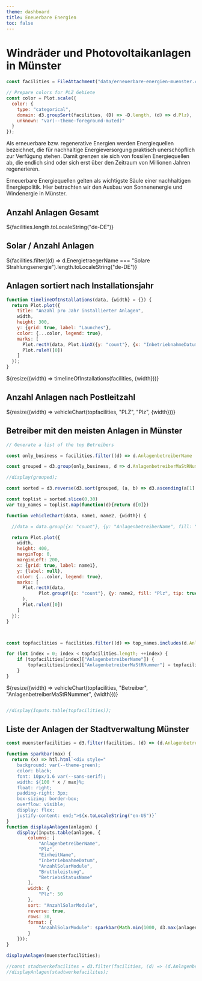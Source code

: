 ```yaml
---
theme: dashboard
title: Eneuerbare Energien
toc: false
---
```


# Windräder und Photovoltaikanlagen in Münster

<!-- Load and transform the data -->

```js
const facilities = FileAttachment("data/erneuerbare-energien-muenster.csv").csv({typed: true});
```


<!--
Columns of the CSV files
========================

facilities =
"Id";"AnlagenbetreiberId";"AnlagenbetreiberMaStRNummer";"AnlagenbetreiberName";"BetriebsStatusId";"BetriebsStatusName";"DatumLetzteAktualisierung";"EinheitMeldeDatum";"EinheitName";"InbetriebnahmeDatum";"MaStRNummer";"PersonenArtId";"Typ";"Ort";"Plz";"AnzahlSolarModule";"Bruttoleistung";"EnergietraegerName";"Flurstueck";"IsAnonymisiert";"IsPilotwindanlage";"LokationId";"Nettonennleistung"
9113162;5821904;"ABR948361155505";"(natürliche Person)";35;"In Betrieb";"2024-11-19";"2024-11-19";"Balkonkraftwerk";"2024-11-01";"SEE952076174508";518;1;"Münster";"48163";2;0.8;"Solare Strahlungsenergie";"";True;"";8342795;0.8

launches =
date,state,stateId,family
1957-10-04,Soviet Union,SU,R-7
 -->

```js
// Prepare colors for PLZ Gebiete
const color = Plot.scale({
  color: {
    type: "categorical",
    domain: d3.groupSort(facilities, (D) => -D.length, (d) => d.Plz),
    unknown: "var(--theme-foreground-muted)"
  }
});
```
Als erneuerbare bzw. regenerative Energien werden Energiequellen bezeichnet, die für nachhaltige Energieversorgung praktisch unerschöpflich zur Verfügung stehen. Damit grenzen sie sich von fossilen Energiequellen ab, die endlich sind oder sich erst über den Zeitraum von Millionen Jahren regenerieren.

Erneuerbare Energiequellen gelten als wichtigste Säule einer nachhaltigen Energiepolitik. Hier betrachten wir den Ausbau von Sonnenenergie und Windenergie in Münster.

<!-- Cards with big numbers -->

<div class="grid grid-cols-4">
  <div class="card">
    <h2>Anzahl Anlagen Gesamt</h2>
    <span class="big">${facilities.length.toLocaleString("de-DE")}</span>
  </div>
  <div class="card">
    <h2>Solar <span class="muted">/ Anzahl Anlagen</span></h2>
    <span class="big">${facilities.filter((d) => d.EnergietraegerName === "Solare Strahlungsenergie").length.toLocaleString("de-DE")}</span>
  </div>
 <!--
  <div class="card">
    <h2>China 🇨🇳</h2>
    <span class="big">${launches.filter((d) => d.stateId === "CN").length.toLocaleString("en-US")}</span>
  </div>
  <div class="card">
    <h2>Other</h2>
    <span class="big">${launches.filter((d) => d.stateId !== "US" && d.stateId !== "SU" && d.stateId !== "RU" && d.stateId !== "CN").length.toLocaleString("en-US")}</span>
  </div>
-->
</div>

<!-- Plot of Solaranlagen installation history -->

## Anlagen sortiert nach Installationsjahr


```js
function timelineOfInstallations(data, {width} = {}) {
  return Plot.plot({
    title: "Anzahl pro Jahr installierter Anlagen",
    width,
    height: 300,
    y: {grid: true, label: "Launches"},
    color: {...color, legend: true},
    marks: [
      Plot.rectY(data, Plot.binX({y: "count"}, {x: "InbetriebnahmeDatum", fill: "Plz", interval: "year", tip: true})),
      Plot.ruleY([0])
    ]
  });
}
```

<div class="grid grid-cols-1">
  <div class="card">
    ${resize((width) => timelineOfInstallations(facilities, {width}))}
  </div>
</div>


## Anzahl Anlagen nach Postleitzahl

<div class="grid grid-cols-1">
  <div class="card">
    ${resize((width) => vehicleChart(topfacilities, "PLZ", "Plz", {width}))}
  </div>
</div>


## Betreiber mit den meisten Anlagen in Münster

```js
// Generate a list of the top Betreibers

const only_business = facilities.filter((d) => d.AnlagenbetreiberName !== "(natürliche Person)");

const grouped = d3.group(only_business, d => d.AnlagenbetreiberMaStRNummer);

//display(grouped);

const sorted = d3.reverse(d3.sort(grouped, (a, b) => d3.ascending(a[1].length, b[1].length)))

const toplist = sorted.slice(0,30)
var top_names = toplist.map(function(d){return d[0]})
```

```js
function vehicleChart(data, name1, name2, {width}) {

  //data = data.group({x: "count"}, {y: "AnlagenbetreiberName", fill: "Plz", tip: true, sort: {y: "-x"}}).filter((D) => D.Betreiber > 2)

  return Plot.plot({
    width,
    height: 400,
    marginTop: 0,
    marginLeft: 200,
    x: {grid: true, label: name1},
    y: {label: null},
    color: {...color, legend: true},
    marks: [
      Plot.rectX(data,
            Plot.groupY({x: "count"}, {y: name2, fill: "Plz", tip: true, sort: {y: "-x"}})
      ),
      Plot.ruleX([0])
    ]
  });
}



const topfacilities = facilities.filter((d) => top_names.includes(d.AnlagenbetreiberMaStRNummer));

for (let index = 0; index < topfacilities.length; ++index) {
    if (topfacilities[index]["AnlagenbetreiberName"]) {
        topfacilities[index]["AnlagenbetreiberMaStRNummer"] = topfacilities[index]["AnlagenbetreiberName"];
    }
}


```

<div class="grid grid-cols-1">
  <div class="card">
    ${resize((width) => vehicleChart(topfacilities, "Betreiber", "AnlagenbetreiberMaStRNummer", {width}))}
  </div>
</div>

```js

//display(Inputs.table(topfacilities));

```

## Liste der Anlagen der Stadtverwaltung Münster

<div class="grid grid-cols-1">
  <div class="card" style="padding: 0;">

```js
const muensterfacilities = d3.filter(facilities, (d) => (d.AnlagenbetreiberName || "").includes("Stadt Münster"));

function sparkbar(max) {
  return (x) => htl.html`<div style="
    background: var(--theme-green);
    color: black;
    font: 10px/1.6 var(--sans-serif);
    width: ${100 * x / max}%;
    float: right;
    padding-right: 3px;
    box-sizing: border-box;
    overflow: visible;
    display: flex;
    justify-content: end;">${x.toLocaleString("en-US")}`
}
function displayAnlagen(anlagen) {
    display(Inputs.table(anlagen, {
        columns: [
            "AnlagenbetreiberName",
            "Plz",
            "EinheitName",
            "InbetriebnahmeDatum",
            "AnzahlSolarModule",
            "Bruttoleistung",
            "BetriebsStatusName"
        ],
        width: {
            "Plz": 50
        },
        sort: "AnzahlSolarModule",
        reverse: true,
        rows: 30,
        format: {
            "AnzahlSolarModule": sparkbar(Math.min(1000, d3.max(anlagen, d => d.AnzahlSolarModule)))
        }
    }));
}

displayAnlagen(muensterfacilities);

//const stadtwerkefacilites = d3.filter(facilities, (d) => (d.AnlagenbetreiberName || "").includes("Stadtwerke"));
//displayAnlagen(stadtwerkefacilites);


```

  </div>
</div>

